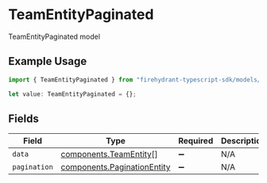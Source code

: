 # TeamEntityPaginated

TeamEntityPaginated model

## Example Usage

```typescript
import { TeamEntityPaginated } from "firehydrant-typescript-sdk/models/components";

let value: TeamEntityPaginated = {};
```

## Fields

| Field                                                                      | Type                                                                       | Required                                                                   | Description                                                                |
| -------------------------------------------------------------------------- | -------------------------------------------------------------------------- | -------------------------------------------------------------------------- | -------------------------------------------------------------------------- |
| `data`                                                                     | [components.TeamEntity](../../models/components/teamentity.md)[]           | :heavy_minus_sign:                                                         | N/A                                                                        |
| `pagination`                                                               | [components.PaginationEntity](../../models/components/paginationentity.md) | :heavy_minus_sign:                                                         | N/A                                                                        |